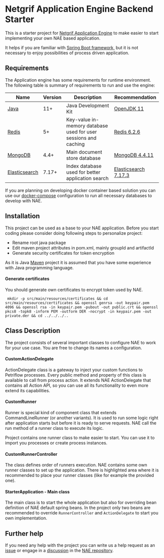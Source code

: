# Netgrif Application Engine Backend Starter

This is a starter project for [Netgrif Application Engine](https://github.com/netgrif/application-engine)
to make easier to start implementing your own NAE based application.

It helps if you are familiar with [Spring Boot framework,](https://spring.io/) but it is not necessary to enjoy
possibilities of process driven application.

## Requirements

The Application engine has some requirements for runtime environment. The following table is summary of requirements to
run and use the engine:

| Name                                                   | Version | Description                                                     | Recommendation                                                         |
|--------------------------------------------------------|---------|-----------------------------------------------------------------|------------------------------------------------------------------------|
| [Java](https://openjdk.java.net/)                      | 11+     | Java Development Kit                                            | [OpenJDK 11](https://openjdk.java.net/install/)                        |
| [Redis](https://redis.io/)                             | 5+      | Key-value in-memory database used for user sessions and caching | [Redis 6.2.6](https://redis.io/download)                               |
| [MongoDB](https://www.mongodb.com/)                    | 4.4+    | Main document store database                                    | [MongoDB 4.4.11](https://docs.mongodb.com/v4.4/installation/)          |
| [Elasticsearch](https://www.elastic.co/elasticsearch/) | 7.17+   | Index database used for better application search               | [Elasticsearch 7.17.3](https://www.elastic.co/downloads/elasticsearch) |

If you are planning on developing docker container based solution you can use our [docker-compose](docker-compose.yml)
configuration to run all necessary databases to develop with NAE.

## Installation

This project can be used as a base to your NAE application. Before you start coding please consider doing following
steps to personalize project:

- Rename root java package
- Edit maven project attributes in pom.xml, mainly groupId and artifactId
- Generate security certificates for token encryption

As it is Java [Maven](https://maven.apache.org/) project it is assumed that you have some experience with Java
programming language.

#### Generate certificates

You should generate own certificates to encrypt token used by NAE.

```shell
 mkdir -p src/main/resources/certificates && cd src/main/resources/certificates && openssl genrsa -out keypair.pem 4096 && openssl rsa -in keypair.pem -pubout -out public.crt && openssl pkcs8 -topk8 -inform PEM -outform DER -nocrypt -in keypair.pem -out private.der && cd ../../../..
```

## Class Description

The project consists of several important classes to configure NAE to work for your use case. You are free to change its
names a configuration.

#### CustomActionDelegate

ActionDelegate class is a gateway to inject your custom functions to Petriflow processes. Every public method and
property of this class is available to call from process action. It extends NAE ActionDelegate that contains all Action
API, so you can use all its functionality to even more extend its capabilities.

#### CustomRunner

Runner is special kind of component class that extends CommandLineRunner (or another variants). It is used to run some
logic right after application starts but before it is ready to serve requests. NAE call the run method of a runner class
to execute its logic.

Project contains one runner class to make easier to start. You can use it to import you processes or create process
instances.

#### CustomRunnerController

The class defines order of runners execution. NAE contains some own runner classes to set up the application. There is
highlighted area where it is recommended to place your runner classes (like for example the provided one).

#### StarterApplication - Main class

The main class is to start the whole application but also for overriding bean definition of NAE default spring beans. In
the project only two beans are recommended to override `RunnerController` and `ActionDelegate` to start you own
implementation.

## Further help

If you need any help with the project you can write us a help request as
an [issue](https://github.com/netgrif/application-engine/issues) or engage in
a [discussion](https://github.com/netgrif/application-engine/discussions) in
the [NAE repository](https://github.com/netgrif/application-engine).
